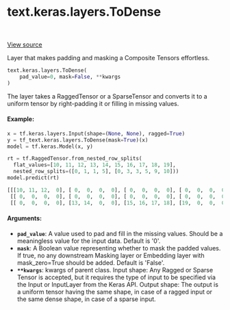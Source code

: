 <div itemscope itemtype="http://developers.google.com/ReferenceObject">
<meta itemprop="name" content="text.keras.layers.ToDense" />
<meta itemprop="path" content="Stable" />
<meta itemprop="property" content="__init__"/>
<meta itemprop="property" content="__new__"/>
</div>

# text.keras.layers.ToDense

<!-- Insert buttons and diff -->

<table class="tfo-notebook-buttons tfo-api" align="left">
</table>

<a target="_blank" href="https://github.com/tensorflow/text/tree/master/tensorflow_text/python/keras/layers/todense.py">View source</a>



Layer that makes padding and masking a Composite Tensors effortless.

```python
text.keras.layers.ToDense(
    pad_value=0, mask=False, **kwargs
)
```



<!-- Placeholder for "Used in" -->

The layer takes a RaggedTensor or a SparseTensor and converts it to a uniform
tensor by right-padding it or filling in missing values.

#### Example:



```python
x = tf.keras.layers.Input(shape=(None, None), ragged=True)
y = tf_text.keras.layers.ToDense(mask=True)(x)
model = tf.keras.Model(x, y)

rt = tf.RaggedTensor.from_nested_row_splits(
  flat_values=[10, 11, 12, 13, 14, 15, 16, 17, 18, 19],
  nested_row_splits=([0, 1, 1, 5], [0, 3, 3, 5, 9, 10]))
model.predict(rt)

[[[10, 11, 12,  0], [ 0,  0,  0,  0], [ 0,  0,  0,  0], [ 0,  0,  0,  0]],
 [[ 0,  0,  0,  0], [ 0,  0,  0,  0], [ 0,  0,  0,  0], [ 0,  0,  0,  0]],
 [[ 0,  0,  0,  0], [13, 14,  0,  0], [15, 16, 17, 18], [19,  0,  0,  0]]]
```

#### Arguments:


* <b>`pad_value`</b>: A value used to pad and fill in the missing values. Should be a
  meaningless value for the input data. Default is '0'.
* <b>`mask`</b>: A Boolean value representing whether to mask the padded values. If
  true, no any downstream Masking layer or Embedding layer with
  mask_zero=True should be added. Default is 'False'.
* <b>`**kwargs`</b>: kwargs of parent class.
Input shape: Any Ragged or Sparse Tensor is accepted, but it requires the type
  of input to be specified via the Input or InputLayer from the Keras API.
Output shape: The output is a uniform tensor having the same shape, in case of
  a ragged input or the same dense shape, in case of a sparse input.

